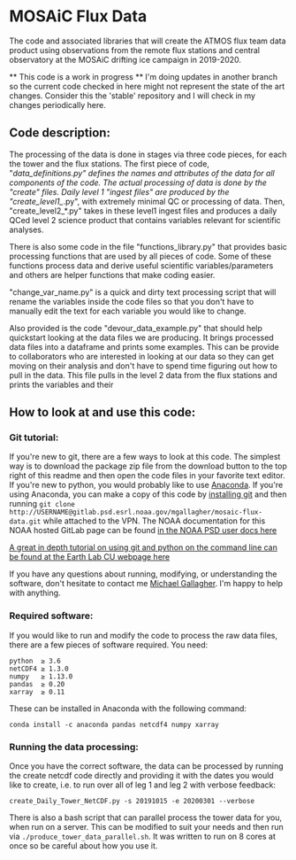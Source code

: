 # MOSAiC Flux Data

The code and associated libraries that will create the ATMOS flux team data product using observations from the remote 
flux stations and central observatory at the MOSAiC drifting ice campaign in 2019-2020.

** This code is a work in progress ** I'm doing updates in another branch so the current code checked in here might not represent the state of the art changes. Consider this the 'stable' repository and I will check in my changes periodically here. 

## Code description: 

The processing of the data is done in stages via three code pieces, for each the tower and the flux stations. The first piece of code, "*_data_definitions.py" defines the names and attributes of the data for all components of the code. The actual processing of data is done by the "create_" files. Daily level 1 "ingest files" are produced by the "create_level1_*.py", with extremely minimal QC or processing of data. Then, "create_level2_*.py" takes in these level1 ingest files and produces a daily QCed level 2 science product that contains variables relevant for scientific analyses. 

There is also some code in the file "functions_library.py" that provides basic processing functions that are used by all pieces of code. Some of these functions process data and derive useful scientific variables/parameters and others are helper functions that make coding easier.

"change_var_name.py" is a quick and dirty text processing script that will rename the variables inside the code files so that you don't have to manually edit the text for each variable you would like to change. 

Also provided is the code "devour_data_example.py" that should help quickstart looking at the data files we are producing. It brings processed data files into a dataframe and prints some examples. This can be provide to collaborators who are interested in looking at our data so they can get moving on their analysis and don't have to spend time figuring out how to pull in the data. This file pulls in the level 2 data from the flux stations and prints the variables and their

## How to look at and use this code: 

### Git tutorial: 

If you're new to git, there are a few ways to look at this code. The simplest way is to download the package zip file from the download button to the top right of this readme  and then open the code files in your favorite text editor. If you're new to python, you would probably like to use [Anaconda](https://docs.anaconda.com/anaconda/user-guide/getting-started/). If you're using Anaconda, you can make a copy of this code by [installing git](https://anaconda.org/conda-forge/git) and then running `git clone http://USERNAME@gitlab.psd.esrl.noaa.gov/mgallagher/mosaic-flux-data.git` while attached to the VPN. The NOAA documentation for this NOAA hosted GitLab page can be found [in the NOAA PSD user docs here](https://userdocs.psd.esrl.noaa.gov/git)

[A great in depth tutorial on using git and python on the command line can be found at the Earth Lab CU webpage  here](https://www.earthdatascience.org/workshops/setup-earth-analytics-python/)

If you have any questions about running, modifying, or understanding the software, don't hesitate to contact me [Michael Gallagher](mailto:michael.r.gallagher@noaa.gov). I'm happy to help with anything. 

### Required software:

If you would like to run and modify the code to process the raw data files, there are a few pieces of software required. You need:

~~~
python  ≥ 3.6
netCDF4 ≥ 1.3.0
numpy   ≥ 1.13.0
pandas  ≥ 0.20
xarray  ≥ 0.11
~~~

These can be installed in Anaconda with the following command:

~~~
conda install -c anaconda pandas netcdf4 numpy xarray
~~~

### Running the data processing:

Once you have the correct software, the data can be processed by running the create netcdf code directly and providing it with the dates you would like to create, i.e. to run over all of leg 1 and leg 2 with verbose feedback: 

~~~
create_Daily_Tower_NetCDF.py -s 20191015 -e 20200301 --verbose
~~~

There is also a bash script that can parallel process the tower data for you, when run on a server. This can be modified to suit your needs and then run via `./produce_tower_data_parallel.sh`. It was written to run on 8 cores at once so be careful about how you use it.
